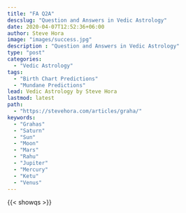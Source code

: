 ```yaml
---
title: "FA Q2A"
descslug: "Question and Answers in Vedic Astrology"
date: 2020-04-07T12:52:36+06:00
author: Steve Hora
image: "images/success.jpg"
description : "Question and Answers in Vedic Astrology"
type: "post"
categories: 
  - "Vedic Astrology"
tags:
  - "Birth Chart Predictions"
  - "Mundane Predictions"
lead: Vedic Astrology by Steve Hora
lastmod: latest 
path:
  - "https://stevehora.com/articles/graha/"
keywords:
  - "Grahas"
  - "Saturn"
  - "Sun"
  - "Moon"
  - "Mars"
  - "Rahu"
  - "Jupiter"
  - "Mercury"
  - "Ketu"
  - "Venus"
---
```


{{< showqs >}}